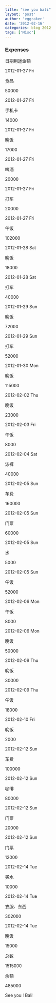 ```yaml
---
title: "see you bali" 
layout: 'post'
author: 'eggcaker'
date: '2012-02-16'
categories: blog 2012
tags: ['Misc']
---
```



### Expenses

日期用途金额

2012-01-27 Fri

食品

50000

2012-01-27 Fri

手机卡

14000

2012-01-27 Fri

晚饭

17000

2012-01-27 Fri

啤酒

20000

2012-01-27 Fri

打车

20000

2012-01-27 Fri

午饭

102000

2012-01-28 Sat

晚饭

18000

2012-01-28 Sat

打车

40000

2012-01-29 Sun

晚饭

72000

2012-01-29 Sun

打车

52000

2012-01-30 Mon

晚饭

115000

2012-02-02 Thu

晚饭

23000

2012-02-03 Fri

午饭

8000

2012-02-04 Sat

泳裤

40000

2012-02-05 Sun

车费

160000

2012-02-05 Sun

门票

60000

2012-02-05 Sun

水

5000

2012-02-05 Sun

午饭

52000

2012-02-06 Mon

午饭

8000

2012-02-06 Mon

晚饭

50000

2012-02-09 Thu

晚饭

30000

2012-02-09 Thu

午饭

18000

2012-02-10 Fri

晚饭

2000

2012-02-12 Sun

车费

100000

2012-02-12 Sun

咖啡

80000

2012-02-12 Sun

门票

20000

2012-02-12 Sun

门票

12000

2012-02-14 Tue

买水

10000

2012-02-14 Tue

衣服、东西

302000

2012-02-14 Tue

晚饭

15000

总数

1515000

余额

485000

See you ! Bali!


